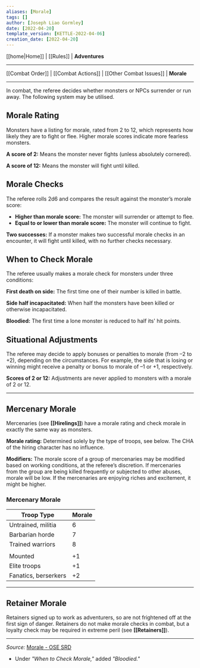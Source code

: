```yaml
---
aliases: [Morale]
tags: []
author: [Joseph Liao Gormley]
date: [2022-04-20]
template_version: [KETTLE-2022-04-06]
creation_date: [2022-04-20]
---
```

[[home|Home]] | [[Rules]] | **Adventures**
___
[[Combat Order]] | [[Combat Actions]] | [[Other Combat Issues]] | **Morale**
___
In combat, the referee decides whether monsters or NPCs surrender or run away. The following system may be utilised.

## Morale Rating
Monsters have a listing for morale, rated from 2 to 12, which represents how likely they are to fight or flee. Higher morale scores indicate more fearless monsters.

**A score of 2:** Means the monster never fights (unless absolutely cornered).

**A score of 12:** Means the monster will fight until killed.

## Morale Checks
The referee rolls 2d6 and compares the result against the monster’s morale score:

- **Higher than morale score:** The monster will surrender or attempt to flee.
- **Equal to or lower than morale score:** The monster will continue to fight.

**Two successes:** If a monster makes two successful morale checks in an encounter, it will fight until killed, with no further checks necessary.

## When to Check Morale
The referee usually makes a morale check for monsters under three conditions:

**First death on side:** The first time one of their number is killed in battle.

**Side half incapacitated:** When half the monsters have been killed or otherwise incapacitated.

**Bloodied:** The first time a lone monster is reduced to half its' hit points.

## Situational Adjustments
The referee may decide to apply bonuses or penalties to morale (from –2 to +2), depending on the circumstances. For example, the side that is losing or winning might receive a penalty or bonus to morale of –1 or +1, respectively.

**Scores of 2 or 12:** Adjustments are never applied to monsters with a morale of 2 or 12.

___
## Mercenary Morale
Mercenaries (see **[[Hirelings]]**) have a morale rating and check morale in exactly the same way as monsters.

**Morale rating:** Determined solely by the type of troops, see below. The CHA of the hiring character has no influence.

**Modifiers:** The morale score of a group of mercenaries may be modified based on working conditions, at the referee’s discretion. If mercenaries from the group are being killed frequently or subjected to other abuses, morale will be low. If the mercenaries are enjoying riches and excitement, it might be higher.

### Mercenary Morale
| Troop Type           | Morale |
| -------------------- | ------ |
| Untrained, militia   | 6      |
| Barbarian horde      | 7      |
| Trained warriors     | 8      |
|                      |        |
| Mounted              | +1     |
| Elite troops         | +1     |
| Fanatics, berserkers | +2     |

___
## Retainer Morale

Retainers signed up to work as adventurers, so are not frightened off at the first sign of danger. Retainers do not make morale checks in combat, but a loyalty check may be required in extreme peril (see **[[Retainers]]**).

___
*Source:* [Morale - OSE SRD](https://oldschoolessentials.necroticgnome.com/srd/index.php/Morale_(Optional_Rule))
- Under *"When to Check Morale,"* added *"Bloodied."*
<!--*See also:* 
*References:*
 -->
<!-- Sources, read more, links, etc. -->
<!-- *Source: Entry by [[Mike Maxin]].* -->
<!-- Leave an empty line at the end, otherwise Exporter complains. -->
